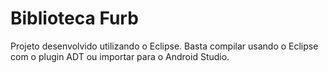 # Biblioteca Furb 

Projeto desenvolvido utilizando o Eclipse. Basta compilar usando o Eclipse com o plugin ADT ou importar para o Android Studio.
